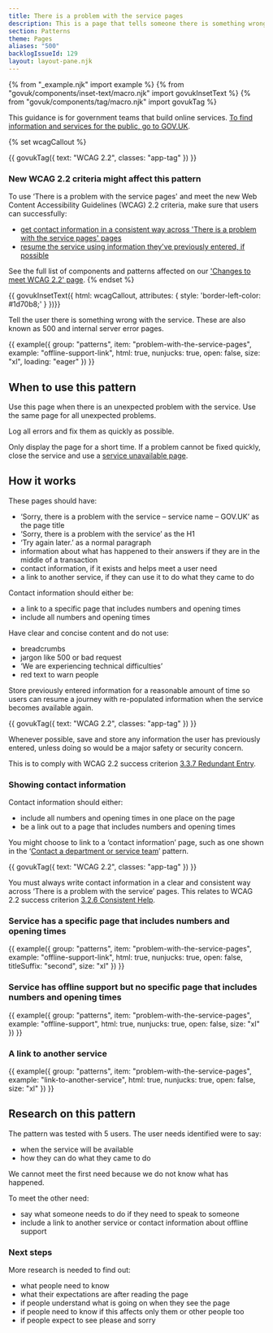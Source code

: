 ```yaml
---
title: There is a problem with the service pages
description: This is a page that tells someone there is something wrong with the service. They are also known as 500 pages
section: Patterns
theme: Pages
aliases: "500"
backlogIssueId: 129
layout: layout-pane.njk
---
```


{% from "_example.njk" import example %}
{% from "govuk/components/inset-text/macro.njk" import govukInsetText %}
{% from "govuk/components/tag/macro.njk" import govukTag %}

This guidance is for government teams that build online services. [To find information and services for the public, go to GOV.UK](https://www.gov.uk/).

{% set wcagCallout %}

{{ govukTag({
  text: "WCAG 2.2",
  classes: "app-tag"
}) }}

### New WCAG 2.2 criteria might affect this pattern

To use ‘There is a problem with the service pages' and meet the new Web Content Accessibility Guidelines (WCAG) 2.2 criteria, make sure that users can successfully:

- [get contact information in a consistent way across 'There is a problem with the service pages' pages](/patterns/problem-with-the-service-pages/#wcag-consistent-content-problem-service)
- [resume the service using information they've previously entered, if possible](/patterns/problem-with-the-service-pages/#wcag-resume-previous-entered-information)

See the full list of components and patterns affected on our ['Changes to meet WCAG 2.2' page](/accessibility/WCAG-2.2/#components-and-patterns-affected-in-the-design-system).
{% endset %}

{{ govukInsetText({
  html: wcagCallout,
  attributes: {
    style: 'border-left-color: #1d70b8;'
  }
})}}

Tell the user there is something wrong with the service. These are also known as 500 and internal server error pages.

{{ example({ group: "patterns", item: "problem-with-the-service-pages", example: "offline-support-link", html: true, nunjucks: true, open: false, size: "xl", loading: "eager" }) }}

## When to use this pattern

Use this page when there is an unexpected problem with the service. Use the same page for all unexpected problems.

Log all errors and fix them as quickly as possible.

Only display the page for a short time. If a problem cannot be fixed quickly, close the service and use a [service unavailable page](/patterns/service-unavailable-pages/).

## How it works

These pages should have:

- ‘Sorry, there is a problem with the service – service name – GOV.UK’ as the page title
- ‘Sorry, there is a problem with the service’ as the H1
- ‘Try again later.’ as a normal paragraph
- information about what has happened to their answers if they are in the middle of a transaction
- contact information, if it exists and helps meet a user need
- a link to another service, if they can use it to do what they came to do

Contact information should either be:

- a link to a specific page that includes numbers and opening times
- include all numbers and opening times

Have clear and concise content and do not use:

- breadcrumbs
- jargon like 500 or bad request
- ‘We are experiencing technical difficulties’
- red text to warn people

Store previously entered information for a reasonable amount of time so users can resume a journey with re-populated information when the service becomes available again.

<div class="app-wcag-22" id="wcag-resume-previous-entered-information" role="note">
  {{ govukTag({
    text: "WCAG 2.2",
    classes: "app-tag"
  }) }}
  <p>Whenever possible, save and store any information the user has previously entered, unless doing so would be a major safety or security concern.</p>
  <p>This is to comply with WCAG 2.2 success criterion <a href="https://www.w3.org/WAI/WCAG22/Understanding/redundant-entry.html">3.3.7 Redundant Entry</a>.</p>
</div>

### Showing contact information

Contact information should either:

- include all numbers and opening times in one place on the page
- be a link out to a page that includes numbers and opening times

You might choose to link to a ‘contact information’ page, such as one shown in the ‘[Contact a department or service team](https://design-system.service.gov.uk/patterns/contact-a-department-or-service-team/)’ pattern.

<div class="app-wcag-22" id="wcag-consistent-content-problem-service" role="note">
  {{ govukTag({
    text: "WCAG 2.2",
    classes: "app-tag"
  }) }}
  <p>You must always write contact information in a clear and consistent way across ‘There is a problem with the service’ pages. This relates to WCAG 2.2 success criterion <a href="https://www.w3.org/WAI/WCAG22/Understanding/consistent-help.html">3.2.6 Consistent Help</a>.</p>
</div>

### Service has a specific page that includes numbers and opening times

{{ example({ group: "patterns", item: "problem-with-the-service-pages", example: "offline-support-link", html: true, nunjucks: true, open: false, titleSuffix: "second", size: "xl" }) }}

### Service has offline support but no specific page that includes numbers and opening times

{{ example({ group: "patterns", item: "problem-with-the-service-pages", example: "offline-support", html: true, nunjucks: true, open: false, size: "xl" }) }}

### A link to another service

{{ example({ group: "patterns", item: "problem-with-the-service-pages", example: "link-to-another-service", html: true, nunjucks: true, open: false, size: "xl" }) }}

## Research on this pattern

The pattern was tested with 5 users. The user needs identified were to say:

- when the service will be available
- how they can do what they came to do

We cannot meet the first need because we do not know what has happened.

To meet the other need:

- say what someone needs to do if they need to speak to someone
- include a link to another service or contact information about offline support

### Next steps

More research is needed to find out:

- what people need to know
- what their expectations are after reading the page
- if people understand what is going on when they see the page
- if people need to know if this affects only them or other people too
- if people expect to see please and sorry
